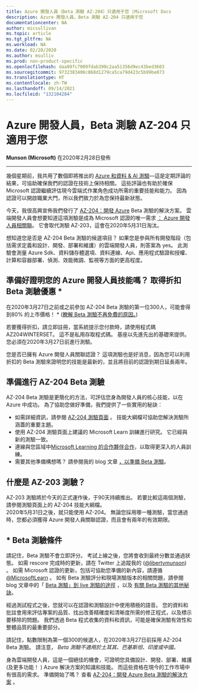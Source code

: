```yaml
---
title: Azure 開發人員（Beta 測驗 AZ-204）只適用于您 |Microsoft Docs
description: Azure 開發人員，Beta 測驗 AZ-204 只適用于您
documentationcenter: NA
author: micsullivan
ms.topic: article
ms.tgt_pltfrm: NA
ms.workload: NA
ms.date: 02/28/2020
ms.author: msulliv
ms.prod: non-product-specific
ms.openlocfilehash: daa89fc7009fdab390c2aa51356d9ec43bed3603
ms.sourcegitcommit: 9732383406c868d1279ca5ca79d423c5b99be073
ms.translationtype: HT
ms.contentlocale: zh-TW
ms.lasthandoff: 09/14/2021
ms.locfileid: "132104284"
---
```

# <a name="azure-developers-beta-exam-az-204-is-just-for-you"></a>Azure 開發人員，Beta 測驗 AZ-204 只適用于您

**Munson (Microsoft)** 在2020年2月28日發佈

___

幾個星期前，我共用了數個即將推出的 [Azure 和資料 & AI 測驗](https://www.microsoft.com/en-us/learning/community-blog-post.aspx?BlogId=8&Id=375281)—這是定期評論的結果，可協助確保我們的認證在技術上保持相關。 這些評論也有助於確保 Microsoft 認證繼續評估現今雲端式作業角色成功所需的重要技能和能力。 因為認證可以開啟職業大門，所以我們致力於為您保持最新狀態。

今天，我很高興宣佈我們發行了 [AZ-204：開發 Azure](https://aka.ms/az-204exam) Beta 測驗的解決方案。 雲端開發人員會想要知道這項測驗是成為 Microsoft 認證的唯一需求 [： Azure 開發人員相關聯](https://docs.microsoft.com/learn/certifications/azure-developer)。 它會取代測驗 AZ-203，這會在2020年5月31日淘汰。

想知道您是否是 AZ-204 Beta 測驗的候選項目？ 如果您是參與所有開發階段（包括需求定義和設計、開發、部署和維護）的雲端開發人員，則答案為 yes。 此測驗會測量 Azure Sdk、資料儲存體選項、資料連線、Api、應用程式驗證和授權、計算和容器部署、偵測、效能微調、監視等方面的更高程度。

## <a name="ready-to-prove-your-azure-developer-skills-get-the-discounted-beta-exam-offer"></a>準備好證明您的 Azure 開發人員技能嗎？ 取得折扣 Beta 測驗優惠 *

在2020年3月27日之前或之前參加 AZ-204 Beta 測驗的第一位300人，可能會得到80% 的上市價格！ * ([瞭解 Beta 測驗不再免費的原因。](https://www.microsoft.com/en-us/learning/community-blog-post.aspx?BlogId=8&Id=374922)) 

若要獲得折扣，請立即註冊，當系統提示您付款時，請使用程式碼 AZ204WINTERSET。 這不是私用存取程式碼。 基座以先進先出的基礎來提供。 您必須在2020年3月27日前進行測驗。

您是否已擁有 Azure 開發人員關聯認證？ 這項測驗也是好消息，因為您可以利用折扣的 Beta 測驗來證明您的技能是最新的，並且將目前的認證到期日延長兩年。

## <a name="preparing-to-take-the-az-204-beta-exam"></a>準備進行 AZ-204 Beta 測驗

AZ-204 Beta 測驗是更簡化的方法，可評估您身為開發人員的核心技能，以在 Azure 中成功。 為了協助您做好準備，我們提供了一些實用的秘訣：
- 如需詳細資訊，請參閱 [AZ-204 測驗頁面](https://aka.ms/az-204exam) 。 技能大綱檔可協助您解決測驗所涵蓋的重要主題。
- 使用 AZ-204 測驗頁面上建議的 Microsoft Learn 訓練進行研究。 它已經與新的測驗一致。
- 連線與您區域中[Microsoft Learning 的合作夥伴合作](https://aka.ms/LearningPartners)，以取得更深入的人員訓練。
- 需要其他準備構想嗎？ 請參閱我的 blog 文章 [，以準備 Beta 測驗](https://www.microsoft.com/en-us/learning/community-blog-post.aspx?BlogId=8&Id=374544)。

## <a name="what-about-the-az-203-exam"></a>什麼是 AZ-203 測驗？

AZ-203 測驗將於今天的正式運作後，于90天持續推出。 若要比較這兩個測驗，請參閱測驗頁面上的 AZ-204 技能大綱檔。  
2020年5月31日之後，就只能使用 AZ-204。 無論您採用哪一種測驗，當您通過時，您都必須獲得 Azure 開發人員關聯認證，而且會有兩年的有效期限。

## <a name="beta-exam-conditions"></a>* Beta 測驗條件

請記住，Beta 測驗不會立即評分。 考試上線之後，您將會收到最終分數並通過狀態。 如需 rescore 完成時的更新，請在 Twitter 上追蹤我的 ([@libertymunson](https://twitter.com/LibertyMunson)) 。 如需 Microsoft 認證的更新，包括可協助您準備的新內容，請遵循 [@MicrosoftLearn](https://twitter.com/MicrosoftLearn) 。 如有 Beta 測驗評分和現場測驗版本的相關問題，請參閱 blog 文章中的「 [Beta 測驗」到 live 測驗的途徑](https://www.microsoft.com/en-us/learning/community-blog-post.aspx?BlogId=8&Id=374675) ，以及 [有關 Beta 測驗的其他秘訣](https://www.microsoft.com/en-us/learning/community-blog-post.aspx?BlogId=8&Id=374723)。

經過測試程式之後，您就可以在認證和測驗設計中使用積極的語音。 您的資料和批註會用來評估專案的品質、找出改善精確度和清晰度所需的修正程式，以及標示要移除的問題。 我們透過 Beta 程式收集的資料和資訊，可能是確保測驗有效性和整體品質的最重要部分。

請記住，點數限制為第一個300的候選人，在2020年3月27日前採用 AZ-204 Beta 測驗。 請注意， _Beta 測驗不適用於土耳其、巴基斯坦、印度或中國。_

身為雲端開發人員，這是一個絕佳的機會，可證明您具備設計、開發、部署、維護 (及更多功能！ ) Azure 解決方案的知識和技能。 而這些資格在現今的工作市場中有很高的需求。 準備開始了嗎？ 查看 [AZ-204：開發 Azure Beta 測驗的解決方案](https://aka.ms/az-204exam) 。